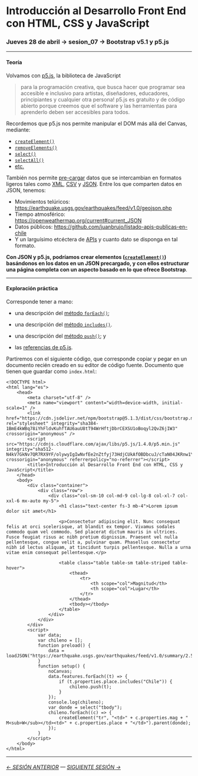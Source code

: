 # Introducción al Desarrollo Front End con HTML, CSS y JavaScript

### Jueves 28 de abril → sesion_07 → Bootstrap v5.1 y p5.js

- - - - - - - - 

#### Teoría

Volvamos con [p5.js](https://p5js.org/es/), la biblioteca de JavaScript

> para la programación creativa, que busca hacer que programar sea accesible e inclusivo para artistas, diseñadores, educadores, principiantes y cualquier otra persona! p5.js es gratuito y de código abierto porque creemos que el software y las herramientas para aprenderlo deben ser accesibles para todos.

Recordemos que p5.js nos permite manipular el DOM más allá del Canvas, mediante:

- [`createElement()`](https://p5js.org/es/reference/#/p5/createElement)
- [`removeElements()`](https://p5js.org/es/reference/#/p5/removeElements)
- [`select()`](https://p5js.org/es/reference/#/p5/select)
- [`selectAll()`](https://p5js.org/es/reference/#/p5/selectAll)
- [etc.](https://p5js.org/es/reference/)

También nos permite [pre-cargar](https://p5js.org/reference/#/p5/preload) datos que se intercambian en formatos ligeros tales como [XML](https://p5js.org/es/reference/#/p5/loadXML), [CSV](https://p5js.org/es/reference/#/p5/loadTable) y [JSON](https://p5js.org/es/reference/#/p5/loadJSON). Entre los que comparten datos en JSON, tenemos:

- Movimientos telúricos: https://earthquake.usgs.gov/earthquakes/feed/v1.0/geojson.php
- Tiempo atmosférico: https://openweathermap.org/current#current_JSON
- Datos públicos: https://github.com/juanbrujo/listado-apis-publicas-en-chile
- Y un larguísimo etcéctera de [APIs](https://es.wikipedia.org/wiki/Interfaz_de_programaci%C3%B3n_de_aplicaciones) y cuanto dato se disponga en tal formato.

**Con JSON y p5.js, podríamos crear elementos ([`createElement()`](https://p5js.org/es/reference/#/p5/createElement)) basándonos en los datos en un JSON precargado, y con ellos estructurar una página completa con un aspecto basado en lo que ofrece Bootstrap**.

- - - - - - - 

#### Exploración práctica

Corresponde tener a mano:

- una descripción del [método `forEach()`](https://developer.mozilla.org/es/docs/Web/JavaScript/Referencia/Objetos_globales/Array/forEach);

- una descripción del [método `includes()`](https://developer.mozilla.org/es/docs/Web/JavaScript/Reference/Global_Objects/String/includes).

- una descripción del [método `push()`](https://developer.mozilla.org/es/docs/Web/JavaScript/Referencia/Objetos_globales/Array/push); y

- las [referencias de p5.js](https://p5js.org/es/reference/).

Partiremos con el siguiente código, que corresponde copiar y pegar en un documento recién creado en su editor de código fuente. Documento que tienen que guardar como `index.html`: 

```
<!DOCTYPE html>
<html lang="es">
    <head>
        <meta charset="utf-8" />
        <meta name="viewport" content="width=device-width, initial-scale=1" />
        <link href="https://cdn.jsdelivr.net/npm/bootstrap@5.1.3/dist/css/bootstrap.min.css" rel="stylesheet" integrity="sha384-1BmE4kWBq78iYhFldvKuhfTAU6auU8tT94WrHftjDbrCEXSU1oBoqyl2QvZ6jIW3" crossorigin="anonymous" />
        <script src="https://cdnjs.cloudflare.com/ajax/libs/p5.js/1.4.0/p5.min.js" integrity="sha512-N4kV7GkNv7QR7RX9YF/olywyIgIwNvfEe2nZtfyj73HdjCUkAfOBDbcuJ/cTaN04JKRnw1YG1wnUyNKMsNgg3g==" crossorigin="anonymous" referrerpolicy="no-referrer"></script>
        <title>Introducción al Desarrollo Front End con HTML, CSS y JavaScript</title>
    </head>
    <body>
        <div class="container">
            <div class="row">
                <div class="col-sm-10 col-md-9 col-lg-8 col-xl-7 col-xxl-6 mx-auto my-5">
                    <h1 class="text-center fs-3 mb-4">Lorem ipsum dolor sit amet</h1>

                    <p>Consectetur adipiscing elit. Nunc consequat felis at orci scelerisque, at blandit ex tempor. Vivamus sodales commodo quam vel commodo. Sed placerat dictum mauris in ultrices. Fusce feugiat risus ac nibh pretium dignissim. Praesent vel nulla pellentesque, congue velit a, pulvinar quam. Phasellus consectetur nibh id lectus aliquam, at tincidunt turpis pellentesque. Nulla a urna vitae enim consequat pellentesque.</p>

                    <table class="table table-sm table-striped table-hover">
                        <thead>
                            <tr>
                                <th scope="col">Magnitud</th>
                                <th scope="col">Lugar</th>
                            </tr>
                        </thead>
                        <tbody></tbody>
                    </table>
                </div>
            </div>
        </div>
        <script>
            var data;
            var chileno = [];
            function preload() {
                data = loadJSON("https://earthquake.usgs.gov/earthquakes/feed/v1.0/summary/2.5_week.geojson");
            }
            function setup() {
                noCanvas;
                data.features.forEach((t) => {
                    if (t.properties.place.includes("Chile")) {
                        chileno.push(t);
                    }
                });
                console.log(chileno);
                var donde = select("tbody");
                chileno.forEach((c) => {
                    createElement("tr", "<td>" + c.properties.mag + " M<sub>W</sub></td><td>" + c.properties.place + "</td>").parent(donde);
                });
            }
        </script>
    </body>
</html>
```

- - - - - - - 

###### [← SESIÓN ANTERIOR](https://github.com/profesorfaco/front-end/tree/main/sesion_06) — [SIGUIENTE SESIÓN →](https://github.com/profesorfaco/front-end/tree/main/sesion_08)
